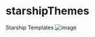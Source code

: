 # starshipThemes
Starship Templates
![image](https://user-images.githubusercontent.com/26630788/182824515-2b500690-c97e-480b-a0ea-c02e62bc3a98.png)
